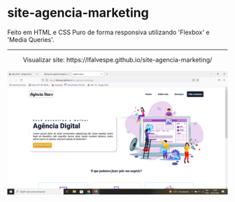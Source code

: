 # site-agencia-marketing

Feito em HTML e CSS Puro de forma responsiva utilizando 'Flexbox' e 'Media Queries'.
<hr>


<div align="center">
Visualizar site: https://lfalvespe.github.io/site-agencia-marketing/
<br><br>
<img src="prints/print.PNG" width=600>
</div>
